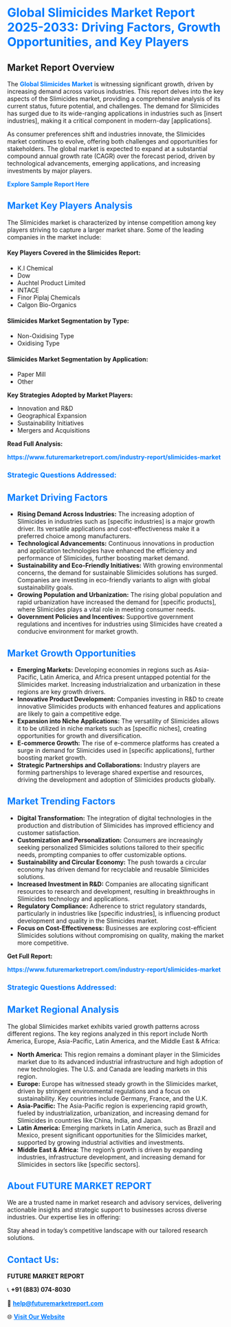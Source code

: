 <h1 style="color: #007BFF;">Global Slimicides Market Report 2025-2033: Driving Factors, Growth Opportunities, and Key Players</h1>

<section id="overview">
<h2>Market Report Overview</h2>
<p>The <a href="https://www.futuremarketreport.com/industry-report/slimicides-market" style="color: #007BFF; text-decoration: none;"><strong>Global Slimicides Market</strong></a> is witnessing significant growth, driven by increasing demand across various industries. This report delves into the key aspects of the Slimicides market, providing a comprehensive analysis of its current status, future potential, and challenges. The demand for Slimicides has surged due to its wide-ranging applications in industries such as [insert industries], making it a critical component in modern-day [applications].</p>
<p>As consumer preferences shift and industries innovate, the Slimicides market continues to evolve, offering both challenges and opportunities for stakeholders. The global market is expected to expand at a substantial compound annual growth rate (CAGR) over the forecast period, driven by technological advancements, emerging applications, and increasing investments by major players.</p>
</section>

<section id="overview">
<p><a href="https://www.futuremarketreport.com/request-sample/reportId=108374" style="color: #007BFF; text-decoration: none;"><strong>Explore Sample Report Here</strong></a></p>
</section>

<section id="key-players">
<h2 style="color: #007BFF;">Market Key Players Analysis</h2>
<p>The Slimicides market is characterized by intense competition among key players striving to capture a larger market share. Some of the leading companies in the market include:</p>
<h4>Key Players Covered in the Slimicides Report:</h4>
<ul><li>K.I Chemical</li><li>Dow</li><li>Auchtel Product Limited</li><li>INTACE</li><li>Finor Piplaj Chemicals</li><li>Calgon Bio-Organics</li></ul>
<h4>Slimicides Market Segmentation by Type:</h4>
<ul><li>Non-Oxidising Type</li><li>Oxidising Type</li></ul>

<h4>Slimicides Market Segmentation by Application:</h4>
<ul><li>Paper Mill</li><li>Other</li></ul>
<p><strong>Key Strategies Adopted by Market Players:</strong></p>
<ul>
<li>Innovation and R&D</li>
<li>Geographical Expansion</li>
<li>Sustainability Initiatives</li>
<li>Mergers and Acquisitions</li>
</ul>
</section>

<section>
<p><strong>Read Full Analysis: </strong></p><a href="https://www.futuremarketreport.com/industry-report/slimicides-market" style="color: #007BFF; text-decoration: none;"><strong>https://www.futuremarketreport.com/industry-report/slimicides-market</strong></a>
<h3 style="color: #007BFF;">Strategic Questions Addressed:</h3>
</section>

<section id="driving-factors">
<h2 style="color: #007BFF;">Market Driving Factors</h2>
<ul>
<li><strong>Rising Demand Across Industries:</strong> The increasing adoption of Slimicides in industries such as [specific industries] is a major growth driver. Its versatile applications and cost-effectiveness make it a preferred choice among manufacturers.</li>
<li><strong>Technological Advancements:</strong> Continuous innovations in production and application technologies have enhanced the efficiency and performance of Slimicides, further boosting market demand.</li>
<li><strong>Sustainability and Eco-Friendly Initiatives:</strong> With growing environmental concerns, the demand for sustainable Slimicides solutions has surged. Companies are investing in eco-friendly variants to align with global sustainability goals.</li>
<li><strong>Growing Population and Urbanization:</strong> The rising global population and rapid urbanization have increased the demand for [specific products], where Slimicides plays a vital role in meeting consumer needs.</li>
<li><strong>Government Policies and Incentives:</strong> Supportive government regulations and incentives for industries using Slimicides have created a conducive environment for market growth.</li>
</ul>
</section>

<section id="growth-opportunities">
<h2 style="color: #007BFF;">Market Growth Opportunities</h2>
<ul>
<li><strong>Emerging Markets:</strong> Developing economies in regions such as Asia-Pacific, Latin America, and Africa present untapped potential for the Slimicides market. Increasing industrialization and urbanization in these regions are key growth drivers.</li>
<li><strong>Innovative Product Development:</strong> Companies investing in R&D to create innovative Slimicides products with enhanced features and applications are likely to gain a competitive edge.</li>
<li><strong>Expansion into Niche Applications:</strong> The versatility of Slimicides allows it to be utilized in niche markets such as [specific niches], creating opportunities for growth and diversification.</li>
<li><strong>E-commerce Growth:</strong> The rise of e-commerce platforms has created a surge in demand for Slimicides used in [specific applications], further boosting market growth.</li>
<li><strong>Strategic Partnerships and Collaborations:</strong> Industry players are forming partnerships to leverage shared expertise and resources, driving the development and adoption of Slimicides products globally.</li>
</ul>
</section>

<section id="trending-factors">
<h2 style="color: #007BFF;">Market Trending Factors</h2>
<ul>
<li><strong>Digital Transformation:</strong> The integration of digital technologies in the production and distribution of Slimicides has improved efficiency and customer satisfaction.</li>
<li><strong>Customization and Personalization:</strong> Consumers are increasingly seeking personalized Slimicides solutions tailored to their specific needs, prompting companies to offer customizable options.</li>
<li><strong>Sustainability and Circular Economy:</strong> The push towards a circular economy has driven demand for recyclable and reusable Slimicides solutions.</li>
<li><strong>Increased Investment in R&D:</strong> Companies are allocating significant resources to research and development, resulting in breakthroughs in Slimicides technology and applications.</li>
<li><strong>Regulatory Compliance:</strong> Adherence to strict regulatory standards, particularly in industries like [specific industries], is influencing product development and quality in the Slimicides market.</li>
<li><strong>Focus on Cost-Effectiveness:</strong> Businesses are exploring cost-efficient Slimicides solutions without compromising on quality, making the market more competitive.</li>
</ul>
</section>

<section>
<p><strong>Get Full Report: </strong></p><a href="https://www.futuremarketreport.com/industry-report/slimicides-market" style="color: #007BFF; text-decoration: none;"><strong>https://www.futuremarketreport.com/industry-report/slimicides-market</strong></a>
<h3 style="color: #007BFF;">Strategic Questions Addressed:</h3>
</section>


<section id="regional-analysis">
<h2 style="color: #007BFF;">Market Regional Analysis</h2>
<p>The global Slimicides market exhibits varied growth patterns across different regions. The key regions analyzed in this report include North America, Europe, Asia-Pacific, Latin America, and the Middle East & Africa:</p>
<ul>
<li><strong>North America:</strong> This region remains a dominant player in the Slimicides market due to its advanced industrial infrastructure and high adoption of new technologies. The U.S. and Canada are leading markets in this region.</li>
<li><strong>Europe:</strong> Europe has witnessed steady growth in the Slimicides market, driven by stringent environmental regulations and a focus on sustainability. Key countries include Germany, France, and the U.K.</li>
<li><strong>Asia-Pacific:</strong> The Asia-Pacific region is experiencing rapid growth, fueled by industrialization, urbanization, and increasing demand for Slimicides in countries like China, India, and Japan.</li>
<li><strong>Latin America:</strong> Emerging markets in Latin America, such as Brazil and Mexico, present significant opportunities for the Slimicides market, supported by growing industrial activities and investments.</li>
<li><strong>Middle East & Africa:</strong> The region’s growth is driven by expanding industries, infrastructure development, and increasing demand for Slimicides in sectors like [specific sectors].</li>
</ul>
</section>

<footer>
<h2 style="color: #007BFF;">About FUTURE MARKET REPORT</h2>
<p>We are a trusted name in market research and advisory services, delivering actionable insights and strategic support to businesses across diverse industries. Our expertise lies in offering:</p>

<p>Stay ahead in today’s competitive landscape with our tailored research solutions.</p>

<h2 style="color: #007BFF;">Contact Us:</h2>
<p><strong>FUTURE MARKET REPORT</strong></p>
<p>📞 <strong>+91 (883) 074-8030</strong></p>
<p>📧 <strong><a href="mailto:help@futuremarketreport.com" style="color: #007BFF;">help@futuremarketreport.com</a></strong></p>
<p>🌐 <strong><a href="https://www.futuremarketreport.com/" style="color: #007BFF;">Visit Our Website</a></strong></p>
</footer>